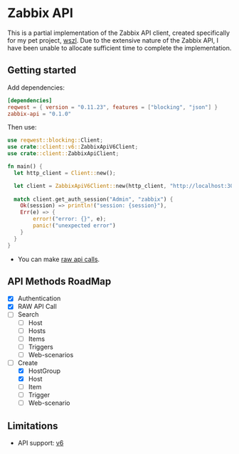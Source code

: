 # Zabbix API

This is a partial implementation of the Zabbix API client, created specifically for my pet project, [wszl](https://github.com/tinyops-ru/zabbix-lld-ws). 
Due to the extensive nature of the Zabbix API, I have been unable to allocate sufficient time to complete the implementation.

## Getting started

Add dependencies:

```toml
[dependencies]
reqwest = { version = "0.11.23", features = ["blocking", "json"] }
zabbix-api = "0.1.0"
```

Then use:

```rust
use reqwest::blocking::Client;
use crate::client::v6::ZabbixApiV6Client;
use crate::client::ZabbixApiClient;

fn main() {
  let http_client = Client::new();

  let client = ZabbixApiV6Client::new(http_client, "http://localhost:3080/api_jsonrpc.php");
    
  match client.get_auth_session("Admin", "zabbix") {
    Ok(session) => println!("session: {session}"),
    Err(e) => {
        error!("error: {}", e);
        panic!("unexpected error")
    }
  }
}
```

- You can make [raw api calls](src/client/v6/mod.rs#L113).

## API Methods RoadMap

- [x] Authentication
- [x] RAW API Call
- [ ] Search
  - [ ] Host
  - [ ] Hosts
  - [ ] Items
  - [ ] Triggers
  - [ ] Web-scenarios
- [ ] Create
  - [x] HostGroup
  - [x] Host
  - [ ] Item
  - [ ] Trigger
  - [ ] Web-scenario

## Limitations

- API support: [v6](https://www.zabbix.com/documentation/6.0/en/manual/api)